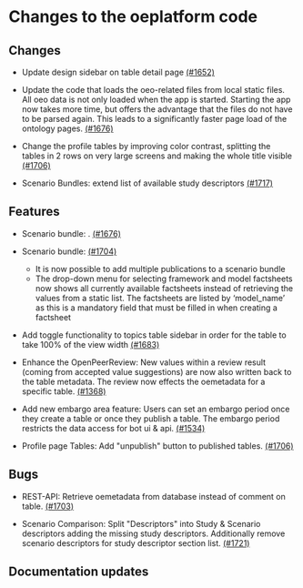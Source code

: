 # Changes to the oeplatform code

## Changes

- Update design sidebar on table detail page [(#1652)](https://github.com/OpenEnergyPlatform/oeplatform/pull/1652)

- Update the code that loads the oeo-related files from local static files. All oeo data is not only loaded when the app is started. Starting the app now takes more time, but offers the advantage that the files do not have to be parsed again. This leads to a significantly faster page load of the ontology pages. [(#1676)](https://github.com/OpenEnergyPlatform/oeplatform/pull/1676)

- Change the profile tables by improving color contrast, splitting the tables in 2 rows on very large screens and making the whole title visible [(#1706)](https://github.com/OpenEnergyPlatform/oeplatform/pull/1706)

- Scenario Bundles: extend list of available study descriptors [(#1717)](https://github.com/OpenEnergyPlatform/oeplatform/pull/1717)

## Features

- Scenario bundle: . [(#1676)](https://github.com/OpenEnergyPlatform/oeplatform/pull/1676)

- Scenario bundle: [(#1704)](https://github.com/OpenEnergyPlatform/oeplatform/pull/1704)

  - It is now possible to add multiple publications to a scenario bundle
  - The drop-down menu for selecting framework and model factsheets now shows all currently available factsheets instead of retrieving the values from a static list. The factsheets are listed by ‘model_name’ as this is a mandatory field that must be filled in when creating a factsheet

- Add toggle functionality to topics table sidebar in order for the table to take 100% of the view width [(#1683)](https://github.com/OpenEnergyPlatform/oeplatform/pull/1683)

- Enhance the OpenPeerReview: New values within a review result (coming from accepted value suggestions) are now also written back to the table metadata. The review now effects the oemetadata for a specific table. [(#1368)](https://github.com/OpenEnergyPlatform/oeplatform/pull/1368)

- Add new embargo area feature: Users can set an embargo period once they create a table or once they publish a table. The embargo period restricts the data access for bot ui & api. [(#1534)](https://github.com/OpenEnergyPlatform/oeplatform/pull/1534)

- Profile page Tables: Add "unpublish" button to published tables. [(#1706)](https://github.com/OpenEnergyPlatform/oeplatform/pull/1706)

## Bugs

- REST-API: Retrieve oemetadata from database instead of comment on table. [(#1703)](https://github.com/OpenEnergyPlatform/oeplatform/pull/1703)

- Scenario Comparison: Split "Descriptors" into Study & Scenario descriptors adding the missing study descriptors. Additionally remove scenario descriptors for study descriptor section list. [(#1721)](https://github.com/OpenEnergyPlatform/oeplatform/pull/1721)

## Documentation updates
